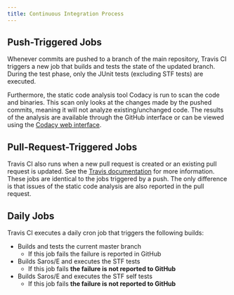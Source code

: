 ```yaml
---
title: Continuous Integration Process
---
```


## Push-Triggered Jobs

Whenever commits are pushed to a branch of the main repository, Travis CI triggers a new job that builds and tests the state of the updated branch.
During the test phase, only the JUnit tests (excluding STF tests) are executed.

Furthermore, the static code analysis tool Codacy is run to scan the code and binaries.
This scan only looks at the changes made by the pushed commits, meaning it will not analyze existing/unchanged code.
The results of the analysis are available through the GitHub interface or can be viewed using the [Codacy web interface](https://app.codacy.com/project/Saros/saros/dashboard).

## Pull-Request-Triggered Jobs

Travis CI also runs when a new pull request is created or an existing pull request is updated.
See the [Travis documentation](https://docs.travis-ci.com/user/pull-requests/#%E2%80%98Double-builds%E2%80%99-on-pull-requests) for more information.
These jobs are identical to the jobs triggered by a push. The only difference is that issues of the static code analysis are also reported in the pull request.

## Daily Jobs

Travis CI executes a daily cron job that triggers the following builds:
* Builds and tests the current master branch
  * If this job fails the failure is reported in GitHub
* Builds Saros/E and executes the STF tests
  * If this job fails **the failure is not reported to GitHub**
* Builds Saros/E and executes the STF self tests
  * If this job fails **the failure is not reported to GitHub**
